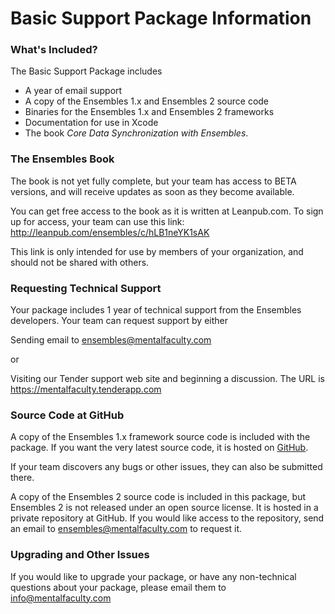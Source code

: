 Basic Support Package Information
=================================

### What's Included?

The Basic Support Package includes 
 
- A year of email support
- A copy of the Ensembles 1.x and Ensembles 2 source code
- Binaries for the Ensembles 1.x and Ensembles 2 frameworks
- Documentation for use in Xcode 
- The book _Core Data Synchronization with Ensembles_. 

### The Ensembles Book

The book is not yet fully complete, but your team has access to BETA versions, and will receive updates as soon as they become available.

You can get free access to the book as it is written at Leanpub.com. To sign up for access, your team can use this link: 
http://leanpub.com/ensembles/c/hLB1neYK1sAK

This link is only intended for use by members of your organization, and should not be shared with others.

### Requesting Technical Support

Your package includes 1 year of technical support from the Ensembles developers. Your team can request support by either

Sending email to ensembles@mentalfaculty.com

or 

Visiting our Tender support web site and beginning a discussion. The URL is https://mentalfaculty.tenderapp.com

### Source Code at GitHub

A copy of the Ensembles 1.x framework source code is included with the package. If you want the very latest source code, it is hosted on [GitHub](https://github.com/drewmccormack/ensembles).

If your team discovers any bugs or other issues, they can also be submitted there.

A copy of the Ensembles 2 source code is included in this package, but Ensembles 2 is not released under an open source license. It is hosted in a private repository at GitHub. If you would like access to the repository, send an email to ensembles@mentalfaculty.com to request it.

### Upgrading and Other Issues

If you would like to upgrade your package, or have any non-technical questions about your package, please email them to info@mentalfaculty.com

